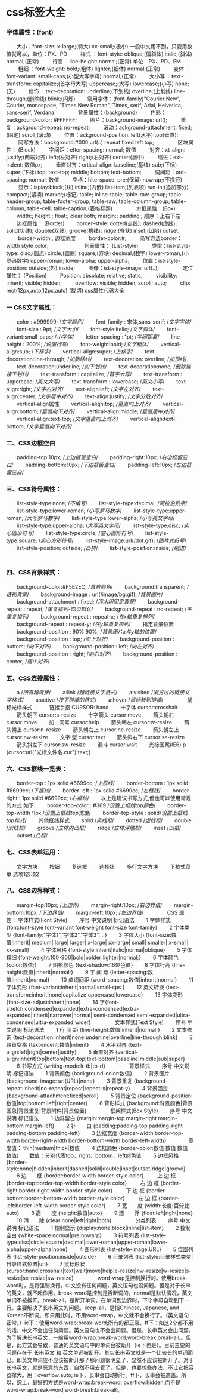 # css标签大全
### 字体属性：(font)
　　大小：font-size: x-large;(特大) xx-small;(极小) 一般中文用不到，只要用数值就可以，单位：PX、PD
　　 样式 ：font-style: oblique;(偏斜体) italic;(斜体) normal;(正常)
　　 行高 ：line-height: normal;(正常) 单位：PX、PD、EM
　　 粗细 ：font-weight: bold;(粗体) lighter;(细体) normal;(正常)
　　 变体 ：font-variant: small-caps;(小型大写字母) normal;(正常)
　　 大小写 ：text-transform: capitalize;(首字母大写) uppercase;(大写) lowercase;(小写) none;(无)
　　 修饰 ：text-decoration: underline;(下划线) overline;(上划线) line-through;(删除线) blink;(闪烁)
　　常用字体：(font-family)"Courier New", Courier, monospace, "Times New Roman", Times, serif, Arial, Helvetica, sans-serif, Verdana
　　
　　背景属性：(background)
　　 色彩：background-color: #FFFFFF;
　　 图片：background-image: url();
　　 重复：ackground-repeat: no-repeat;
　　 滚动：ackground-attachment: fixed;(固定) scroll;(滚动)
　　 位置：ackground-position: left(水平) top(垂直);
　　 简写方法：background:#000 url(..) repeat fixed left top;
　　
　　区块属性： (Block)
　　 字间距：etter-spacing: normal; 数值
　　 对齐：xt-align: justify;(两端对齐) left;(左对齐) right;(右对齐) center;(居中)
　　 缩进：ext-indent: 数值px;
　　 垂直对齐：ertical-align: baseline;(基线) sub;(下标) super;(下标) top; text-top; middle; bottom; text-bottom;
　　 词间距：ord-spacing: normal; 数值
　　 空格：hite-space: pre;(保留) nowrap;(不换行)
　　 显示：isplay:block;(块) inline;(内嵌) list-item;(列表项) run-in;(追加部分) compact;(紧凑) marker;(标记) table; inline-table; table-raw-group; table-header-group; table-footer-group; table-raw; table-column-group; table-column; table-cell; table-caption;(表格标题)
　　
　　方框属性：(Box)
　　width:; height:; float:; clear:both; margin:; padding:; 顺序：上右下左
　　边框属性： (Border)
　　border-style: dotted(点线); dashed(虚线); solid(实线); double(双线); groove(槽线); ridge;(脊状) inset;(凹陷) outset;
　　 border-width:; 边框宽度
　　 border-color:#;
　　 简写方法border：width style color;
　　
　　
　　列表属性： (List-style)
　　 类型：list-style-type: disc;(圆点) circle;(圆圈) square;(方块) decimal;(数字) lower-roman;(小罗码数字) upper-roman; lower-alpha; upper-alpha;
　　 位置：ist-style-position: outside;(外) inside;
　　 图像：ist-style-image: url(..);
　　
　　定位属性： (Position)
　　 Position: absolute; relative; static;
　　 visibility: inherit; visible; hidden;
　　 overflow: visible; hidden; scroll; auto;
　　 clip: rect(12px,auto,12px,auto) (裁切) css属性代码大全
　　
### 一 CSS文字属性：
　　color : #999999; /*文字颜色*/
　　font-family : 宋体,sans-serif; /*文字字体*/ 
　　font-size : 9pt; /*文字大小*/ 
　　font-style:itelic; /*文字斜体*/ 
　　font-variant:small-caps; /*小字体*/ 
　　letter-spacing : 1pt; /*字间距离*/ 
　　line-height : 200%; /*设置行高*/ 
　　font-weight:bold; /*文字粗体*/ 
　　vertical-align:sub; /*下标字*/ 
　　vertical-align:super; /*上标字*/ 
　　text-decoration:line-through; /*加删除线*/ 
　　text-decoration: overline; /*加顶线*/ 
　　text-decoration:underline; /*加下划线*/ 
　　text-decoration:none; /*删除链接下划线*/ 
　　text-transform : capitalize; /*首字大写*/ 
　　text-transform : uppercase; /*英文大写*/ 
　　text-transform : lowercase; /*英文小写*/ 
　　text-align:right; /*文字右对齐*/ 
　　text-align:left; /*文字左对齐*/ 
　　text-align:center; /*文字居中对齐*/ 
　　text-align:justify; /*文字分散对齐*/ 
　　vertical-align属性
　　vertical-align:top; /*垂直向上对齐*/ 
　　vertical-align:bottom; /*垂直向下对齐*/ 
　　vertical-align:middle; /*垂直居中对齐*/ 
　　vertical-align:text-top; /*文字垂直向上对齐*/ 
　　vertical-align:text-bottom; /*文字垂直向下对齐*/ 
　　
### 二、CSS边框空白
　　padding-top:10px; /*上边框留空白*/ 
　　padding-right:10px; /*右边框留空白*/ 
　　padding-bottom:10px; /*下边框留空白*/ 
　　padding-left:10px; /*左边框留空白*/
　　
### 三、CSS符号属性：
　　list-style-type:none; /*不编号*/ 
　　list-style-type:decimal; /*阿拉伯数字*/ 
　　list-style-type:lower-roman; /*小写罗马数字*/ 
　　list-style-type:upper-roman; /*大写罗马数字*/ 
　　list-style-type:lower-alpha; /*小写英文字母*/ 
　　list-style-type:upper-alpha; /*大写英文字母*/ 
　　list-style-type:disc; /*实心圆形符号*/ 
　　list-style-type:circle; /*空心圆形符号*/ 
　　list-style-type:square; /*实心方形符号*/ 
　　list-style-image:url(/dot.gif); /*图片式符号*/ 
　　list-style-position: outside; /*凸排*/ 
　　list-style-position:inside; /*缩进*/ 
　　
### 四、CSS背景样式：
　　background-color:#F5E2EC; /*背景颜色*/ 
　　background:transparent; /*透视背景*/ 
　　background-image : url(/image/bg.gif); /*背景图片*/ 
　　background-attachment : fixed; /*浮水印固定背景*/ 
　　background-repeat : repeat; /*重复排列-网页默认*/ 
　　background-repeat : no-repeat; /*不重复排列*/ 
　　background-repeat : repeat-x; /*在x轴重复排列*/ 
　　background-repeat : repeat-y; /*在y轴重复排列*/ 
　　指定背景位置
　　background-position : 90% 90%; /*背景图片x与y轴的位置*/ 
　　background-position : top; /*向上对齐*/ 
　　background-position : buttom; /*向下对齐*/ 
　　background-position : left; /*向左对齐*/ 
　　background-position : right; /*向右对齐*/ 
　　background-position : center; /*居中对齐*/
　　 
### 五、CSS连接属性：
　　a /*所有超链接*/ 
　　a:link /*超链接文字格式*/ 
　　a:visited /*浏览过的链接文字格式*/ 
　　a:active /*按下链接的格式*/ 
　　a:hover /*鼠标转到链接*/ 
　　
　　鼠标光标样式：
　　链接手指 CURSOR: hand 
　　十字体 cursor:crosshair 
　　箭头朝下 cursor:s-resize 
　　十字箭头 cursor:move 
　　箭头朝右 cursor:move 
　　加一问号 cursor:help 
　　箭头朝左 cursor:w-resize 
　　箭头朝上 cursor:n-resize 
　　箭头朝右上 cursor:ne-resize 
　　箭头朝左上 cursor:nw-resize 
　　文字I型 cursor:text 
　　箭头斜右下 cursor:se-resize 
　　箭头斜左下 cursor:sw-resize 
　　漏斗 cursor:wait 
　　光标图案(IE6) p {cursor:url("光标文件名.cur"),text;} 
　　
### 六、CSS框线一览表：
　　border-top : 1px solid #6699cc; /*上框线*/ 
　　border-bottom : 1px solid #6699cc; /*下框线*/ 
　　border-left : 1px solid #6699cc; /*左框线*/ 
　　border-right : 1px solid #6699cc; /*右框线*/ 
　　以上是建议书写方式,但也可以使用常规的方式 如下:
　　border-top-color : #369 /*设置上框线top颜色*/ 
　　border-top-width :1px /*设置上框线top宽度*/ 
　　border-top-style : solid/*设置上框线top样式*/ 
　　其他框线样式
　　solid /*实线框*/ 
　　dotted /*虚线框*/ 
　　double /*双线框*/ 
　　groove /*立体内凸框*/ 
　　ridge /*立体浮雕框*/ 
　　inset /*凹框*/ 
　　outset /*凸框*/ 
　　
### 七、CSS表单运用：
　　文字方块 
　　按钮 
　　复选框 
　　选择钮 
　　多行文字方块 
　　下拉式菜单 选项1选项2 
　　
　　
### 八、CSS边界样式：
　　margin-top:10px; /*上边界*/ 
　　margin-right:10px; /*右边界值*/ 
　　margin-bottom:10px; /*下边界值*/ 
　　margin-left:10px; /*左边界值*/ 
　　 
　　CSS 属性： 字体样式(Font Style) 
　　序号 中文说明 标记语法 
　　1 字体样式 {font:font-style font-variant font-weight font-size font-family} 
　　2 字体类型 {font-family:"字体1","字体2","字体3",...} 
　　3 字体大小 {font-size:数值|inherit| medium| large| larger| x-large| xx-large| small| smaller| x-small| xx-small} 
　　4 字体风格 {font-style:inherit|italic|normal|oblique} 
　　5 字体粗细 {font-weight:100-900|bold|bolder|lighter|normal;} 
　　6 字体颜色 {color:数值;} 
　　7 阴影颜色 {text-shadow:16位色值} 
　　8 字体行高 {line-height:数值|inherit|normal;} 
　　9 字 间 距 {letter-spacing:数值|inherit|normal} 
　　10 单词间距 {word-spacing:数值|inherit|normal} 
　　11 字体变形 {font-variant:inherit|normal|small-cps } 
　　12 英文转换 {text-transform:inherit|none|capitalize|uppercase|lowercase} 
　　13 字体变形 {font-size-adjust:inherit|none} 
　　14 字{font-stretch:condensed|expanded|extra-condensed|extra-expanded|inherit|narrower|normal| semi-condensed|semi-expanded|ultra-condensed|ultra-expanded|wider} 
　　
　　文本样式(Text Style) 
　　序号 中文说明 标记语法 
　　1 行 间 距 {line-height:数值|inherit|normal;} 
　　2 文本修饰 {text-decoration:inherit|none|underline|overline|line-through|blink} 
　　3 段首空格 {text-indent:数值|inherit} 
　　4 水平对齐 {text-align:left|right|center|justify} 
　　5 垂直对齐 {vertical-align:inherit|top|bottom|text-top|text-bottom|baseline|middle|sub|super} 
　　6 书写方式 {writing-mode:lr-tb|tb-rl} 
　　
　　背景样式 
　　序号 中文说明 标记语法 
　　1 背景颜色 {background-color:数值} 
　　2 背景图片 {background-image: url(URL)|none} 
　　3 背景重复 {background-repeat:inherit|no-repeat|repeat|repeat-x|repeat-y} 
　　4 背景固定 {background-attachment:fixed|scroll} 
　　5 背景定位 {background-position:数值|top|bottom|left|right|center} 
　　6 背影样式 {background:背景颜色|背景图象|背景重复|背景附件|背景位置} 
　　
　　框架样式(Box Style) 
　　序号 中文说明 标记语法 
　　1 边界留白 {margin:margin-top margin-right margin-bottom margin-left} 
　　2 补　　白 {padding:padding-top padding-right padding-bottom padding-left} 
　　3 边框宽度 {border-width:border-top-width border-right-width border-bottom-width border-left-width}　　
　　宽度值： thin|medium|thick|数值 
　　4 边框颜色 {border-color:数值 数值 数值 数值}　　数值：分别代表top、right、bottom、left颜色值 
　　5 边框风格 {border-style:none|hidden|inherit|dashed|solid|double|inset|outset|ridge|groove} 
　　6 边　　框 {border:border-width border-style color} 
　　 上 边 框 {border-top:border-top-width border-style color} 
　　 右 边 框 {border-right:border-right-width border-style color} 
　　 下 边 框 {border-bottom:border-bottom-width border-style color} 
　　 左 边 框 {border-left:border-left-width border-style color} 
　　7 宽　　度 {width:长度|百分比| auto} 
　　8 高　　度 {height:数值|auto} 
　　9 漂　　浮 {float:left|right|none} 
　　10 清　　除 {clear:none|left|right|both} 
　　
　　分类列表 
　　序号 中文说明 标记语法 
　　1 控制显示 {display:none|block|inline|list-item} 
　　2 控制空白 {white-space:normal|pre|nowarp} 
　　3 符号列表 {list-style-type:disc|circle|square|decimal|lower-roman|upper-roman|lower-alpha|upper-alpha|none}
　　4 图形列表 {list-style-image:URL} 
　　5 位置列表 {list-style-position:inside|outside} 
　　6 目录列表 {list-style:目录样式类型|目录样式位置|url} 
　　7 鼠标形状{cursor:hand|crosshair|text|wait|move|help|e-resize|nw-resize|w-resize|s-resize|se-resize|sw-resize}
　　
　　word-wrap是控制换行的。使用break-word时，是将强制换行。中文没有任何问题，英文语句也没问题。但是对于长串的英文，就不起作用。break-word是控制是否断词的。normal是默认情况，英文单词不被拆开。break-all，是断开单词。在单词到边界时，下个字母自动到下一行。主要解决了长串英文的问题。keep-all，是指Chinese, Japanese, and Korean不断词。即只用此时，不用word-wrap，中文就不会换行了。（英文语句正常。）ie下：使用word-wrap:break-word;所有的都正常。ff下：如这2个都不用的话，中文不会出任何问题。英文语句也不会出问题。但是，长串英文会出问题。为了解决长串英文，一般用word-wrap:break-word;word-break:break-all;。但是，此方式会导致，普通的英文语句中的单词会被断开（ie下也是）。目前主要的问题存在于 长串英文 和 英文单词被断开。其实长串英文就是一个比较长的单词而已。即英文单词应不应该被断开那？那问题很明显了，显然不应该被断开了。对于长串英文，就是恶意的东西，自然不用去管了。但是，也要想些办法，不让它把容器撑大。用：overflow:auto; ie下，长串会自动折行。ff下，长串会被遮盖。所以，综上，最好的方式是word-wrap:break-word; overflow:hidden;而不是word-wrap:break-word;word-break:break-all;。